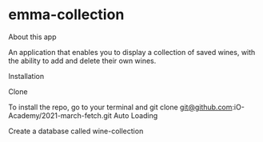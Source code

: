 # emma-collection

About this app

An application that enables you to display a collection of saved wines, with the ability to add and delete their own wines.

Installation

Clone

To install the repo, go to your terminal and git clone git@github.com:iO-Academy/2021-march-fetch.git
Auto Loading

Create a database called wine-collection

